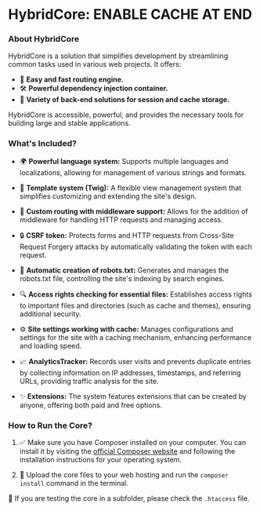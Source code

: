 # HybridCore: ENABLE CACHE AT END 

### About HybridCore
HybridCore is a solution that simplifies development by streamlining common tasks used in various web projects. It offers:

- 🚀 **Easy and fast routing engine.**
- 🛠️ **Powerful dependency injection container.**
- 💾 **Variety of back-end solutions for session and cache storage.**

HybridCore is accessible, powerful, and provides the necessary tools for building large and stable applications.

### What's Included?

- 🌍 **Powerful language system:** Supports multiple languages and localizations, allowing for management of various strings and formats.

- 🎨 **Template system (Twig):** A flexible view management system that simplifies customizing and extending the site's design.

- 🔗 **Custom routing with middleware support:** Allows for the addition of middleware for handling HTTP requests and managing access.

- 🔒 **CSRF token:** Protects forms and HTTP requests from Cross-Site Request Forgery attacks by automatically validating the token with each request.

- 📄 **Automatic creation of robots.txt:** Generates and manages the robots.txt file, controlling the site's indexing by search engines.

- 🔍 **Access rights checking for essential files:** Establishes access rights to important files and directories (such as cache and themes), ensuring additional security.

- ⚙️ **Site settings working with cache:** Manages configurations and settings for the site with a caching mechanism, enhancing performance and loading speed.

- 📈 **AnalyticsTracker:** Records user visits and prevents duplicate entries by collecting information on IP addresses, timestamps, and referring URLs, providing traffic analysis for the site.

- ✨ **Extensions:** The system features extensions that can be created by anyone, offering both paid and free options.

### How to Run the Core?

1. ✅ Make sure you have Composer installed on your computer. You can install it by visiting the [official Composer website](https://getcomposer.org/) and following the installation instructions for your operating system.

2. 🚀 Upload the core files to your web hosting and run the `composer install` command in the terminal.

📁 If you are testing the core in a subfolder, please check the `.htaccess` file.
